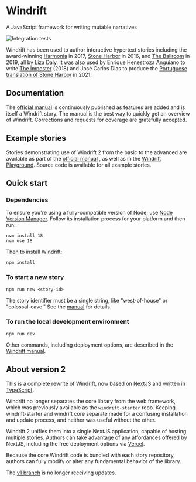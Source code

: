 # Windrift

A JavaScript framework for writing mutable narratives

![Integration tests](https://github.com/lizadaly/windrift/actions/workflows/cypress.yml/badge.svg)

Windrift has been used to author interactive hypertext stories including the award-winning [Harmonia](https://lizadaly.com/pages/harmonia/) in 2017, [Stone
Harbor](https://stoneharborgame.com/) in 2016, and [The Ballroom](https://lizadaly.com/projects/the-ballroom/) in 2019, all by Liza Daly. It was
also used by Enrique Henestroza Anguiano to write <a
href="http://springthing.net/2018/play_online/TheImposter/index.html">The
Imposter</a> (2018) and José Carlos Dias to produce the [Portuguese translation of Stone Harbor](https://stoneharborgame.com/pt/) in 2021.

## Documentation

The [official manual](https://windrift.app/manual) is continuously published as features are added and is itself a Windrift story. The manual is the best way to quickly get an overview of Windrift. Corrections and requests for coverage are gratefully accepted.

## Example stories

Stories demonstrating use of Windrift 2 from the basic to the advanced are available as part of the [official manual](https://windrift.app/manual) , as well as in the [Windrift Playground](https://playground.windrift.app/). Source code is available for all example stories.

## Quick start

### Dependencies

To ensure you're using a fully-compatible version of Node, use [Node Version Manager](https://github.com/nvm-sh/nvm). Follow its installation process for your platform and then run:

```
nvm install 18
nvm use 18
```

Then to install Windrift:

```
npm install
```

### To start a new story

```
npm run new <story-id>
```

The story identifier must be a single string, like "west-of-house" or "colossal-cave." See the [manual](https://windrift.app/manual) for details.

### To run the local development environment

```
npm run dev
```

Other commands, including deployment options, are described in the <a href="https://windrift.app/manual">Windrift manual</a>.

## About version 2

This is a complete rewrite of Windrift, now based on [NextJS](https://nextjs.org/) and written in [TypeScript](https://www.typescriptlang.org/).

Windrift no longer separates the core library from the web framework, which was previously available as the `windrift-starter` repo. Keeping windrift-starter and windrift core separate made for a confusing installation and update process, and neither was useful without the other.

Windrift 2 unifies them into a single NextJS application, capable of hosting multiple stories. Authors can take advantage of any affordances offered by NextJS, including the free deployment options via [Vercel](https://vercel.com).

Because the core Windrift code is bundled with each story repository, authors can fully modify or alter any fundamental behavior of the library.

The [v1 branch](https://github.com/lizadaly/windrift/tree/v1) is no longer receiving updates.
